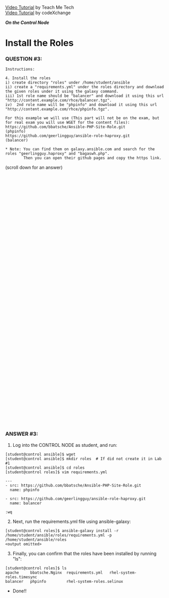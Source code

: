 <a href="https://www.youtube.com/watch?v=jOUqUUuca0w&list=PLYB6dfdhWDePZf4fd4YgGGtSX_vHKv5vz&index=5">Video Tutorial</a> by Teach Me Tech \
<a href="https://www.youtube.com/watch?v=nqxoLgIMHhY&list=PLL_setXLS0tiYMipvQI4oUGkJwhOhn42J&index=3">Video Tutorial</a> by codeXchange

***On the Control Node***

# Install the Roles
### QUESTION #3:
```
Instructions:

4. Install the roles
i) create directory "roles" under /home/student/ansible
ii) create a "requirements.yml" under the roles directory and download the given roles under it using the galaxy command.
iii) 1st role name should be "balancer" and download it using this url "http://content.example.com/rhce/balancer.tgz".
iv)  2nd role name will be "phpinfo" and download it using this url "http://content.example.com/rhce/phpinfo.tgz".

For this example we will use (This part will not be on the exam, but for real exam you will use WGET for the content files):
https://github.com/bbatsche/Ansible-PHP-Site-Role.git            (phpinfo)
https://github.com/geerlingguy/ansible-role-haproxy.git            (balancer)

* Note: You can find them on galaxy.ansible.com and search for the roles "geerlingguy.haproxy" and "bagaswh.php".
        Then you can open their github pages and copy the https link.
```

(scroll down for an answer)
<br/><br/><br/><br/><br/><br/><br/><br/><br/><br/><br/><br/><br/><br/><br/><br/><br/><br/><br/><br/><br/><br/><br/><br/>
<br/><br/><br/><br/><br/><br/><br/><br/><br/><br/><br/><br/><br/><br/><br/><br/><br/><br/><br/><br/><br/><br/><br/><br/>

### ANSWER #3:

1) Log into the CONTROL NODE as student, and run:
```
[student@control ansible]$ wget 
[student@control ansible]$ mkdir roles  # If did not create it in Lab #1
[student@control ansible]$ cd roles
[student@control roles]$ vim requirements.yml

---
- src: https://github.com/bbatsche/Ansible-PHP-Site-Role.git
  name: phpinfo

- src: https://github.com/geerlingguy/ansible-role-haproxy.git
  name: balancer

:wq
```

2) Next, run the requirements.yml file using ansible-galaxy:
```
[student@control roles]$ ansible-galaxy install -r /home/student/ansible/roles/requirements.yml -p /home/student/ansible/roles
<output omitted>
```

3) Finally, you can confirm that the roles have been installed by running "ls":
```
[student@control roles]$ ls
apache     bbatsche.Nginx  requirements.yml   rhel-system-roles.timesync
balancer   phpinfo         rhel-system-roles.selinux
```

* Done!!
